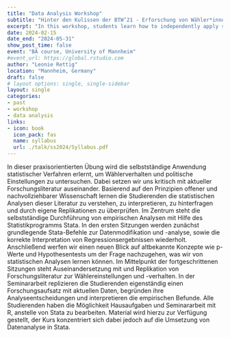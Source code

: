 ```yaml
---
title: "Data Analysis Workshop"
subtitle: "Hinter den Kulissen der BTW’21 - Erforschung von Wähler*innen und politischen Einstellungen"
excerpt: "In this workshop, students learn how to independently apply statistical methods to study voter behaviour and political attitudes in the Bundestagswahl 2021. In doing so, we critically engage with current research literature. Based on the principles of open and comprehensible science, students learn to understand, interpret, question and test the statistical analyses of this literature through their own replications. Application of statistical methods is taught using Stata (R material will be provided as well). Teaching language is German."
date: 2024-02-15
date_end: "2024-05-31"
show_post_time: false
event: "BA course, University of Mannheim"
#event_url: https://global.rstudio.com
author: "Leonie Rettig"
location: "Mannheim, Germany"
draft: false
# layout options: single, single-sidebar
layout: single
categories:
- past
- workshop
- data analysis
links:
- icon: book
  icon_pack: fas
  name: syllabus
  url: ./talk/ss2024/Syllabus.pdf
---
```


In dieser praxisorientierten Übung wird die selbstständige Anwendung statistischer Verfahren erlernt, um Wählerverhalten und politische Einstellungen zu untersuchen. Dabei setzen wir uns kritisch mit aktueller Forschungsliteratur auseinander. Basierend auf den Prinzipien offener und nachvollziehbarer Wissenschaft lernen die Studierenden die statistischen Analysen dieser Literatur zu verstehen, zu interpretieren,
zu hinterfragen und durch eigene Replikationen zu überprüfen. Im Zentrum steht die selbstständige Durchführung von empirischen Analysen mit Hilfe des Statistikprogramms Stata. In den ersten Sitzungen werden zunächst grundlegende Stata-Befehle zur Datenmodifikation und -analyse, sowie die korrekte Interpretation von Regressionsergebnissen wiederholt. Anschließend werfen wir einen neuen Blick auf altbekannte Konzepte wie p-Werte und Hypothesentests um der Frage nachzugehen, was wir von statistischen Analysen lernen können. Im Mittelpunkt der fortgeschrittenen Sitzungen steht Auseinandersetzung mit und Replikation von Forschungsliteratur zur Wählereinstellungen und -verhalten. In der Seminararbeit
replizieren die Studierenden eigenständig einen Forschungsaufsatz mit aktuellen Daten, begründen ihre Analyseentscheidungen und interpretieren die empirischen Befunde. Alle Studierenden haben die Möglichkeit Hausaufgaben und Seminararbeit mit R, anstelle von Stata zu bearbeiten. Material wird hierzu zur Verfügung gestellt, der Kurs konzentriert sich dabei jedoch auf die Umsetzung von Datenanalyse in Stata.
